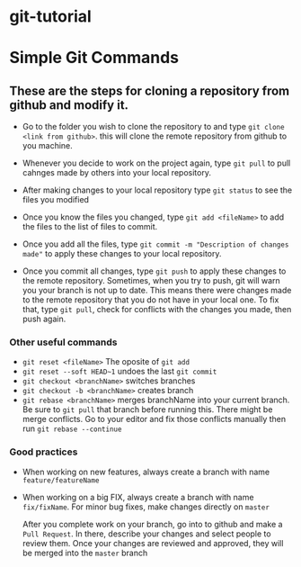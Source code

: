 # git-tutorial

# Simple Git Commands

## These are the steps for cloning a repository from github and modify it.
- Go to the folder you wish to clone the repository to and type `git clone <link from github>`. this will clone the remote repository from github to you machine.

- Whenever you decide to work on the project again, type `git pull` to pull cahnges made by others into your local repository.

- After making changes to your local repository type `git status` to see the files you modified
- Once you know the files you changed, type `git add <fileName>` to add the files to the list of files to commit.
- Once you add all the files, type `git commit -m "Description of changes made"` to apply these changes to your local repository.
- Once you commit all changes, type `git push` to apply these changes to the remote repository. Sometimes, when you try to push, git will warn you your branch is not up to date. This means there were changes made to the remote repository that you do not have in your local one. To fix that, type `git pull`, check for conflicts with the changes you made, then push again.

### Other useful commands
- `git reset <fileName>` The oposite of `git add`
- `git reset --soft HEAD~1` undoes the last `git commit`
- `git checkout <branchName>` switches branches
- `git checkout -b <branchName>` creates branch
- `git rebase <branchName>` merges branchName into your current branch. Be sure to `git pull` that branch before running this. There might be merge conflicts. Go to your editor and fix those conflicts manually then run `git rebase --continue`

### Good practices

- When working on new features, always create a branch with name `feature/featureName`
- When working on a big FIX, always create a branch with name `fix/fixName`. For minor bug fixes, make changes directly on `master`

    After you complete work on your branch, go into to github and make a `Pull Request`. 
    In there, describe your changes and select people to review them.
    Once your changes are reviewed and approved, they will be merged into the `master` branch
